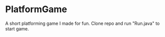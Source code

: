 # PlatformGame
A short platforming game I made for fun. Clone repo and run "Run.java" to start game.
